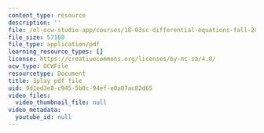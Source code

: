 ```yaml
---
content_type: resource
description: ''
file: /ol-ocw-studio-app/courses/18-03sc-differential-equations-fall-2011/9d1ed3e8c9455b0c94efe0a87ac82d65_eyNm7XGJr4s.pdf
file_size: 57168
file_type: application/pdf
learning_resource_types: []
license: https://creativecommons.org/licenses/by-nc-sa/4.0/
ocw_type: OCWFile
resourcetype: Document
title: 3play pdf file
uid: 9d1ed3e8-c945-5b0c-94ef-e0a87ac82d65
video_files:
  video_thumbnail_file: null
video_metadata:
  youtube_id: null
---
```

